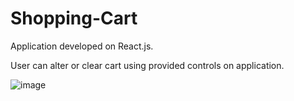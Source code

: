 # Shopping-Cart

Application developed on React.js.

User can alter or clear cart using provided controls on application.

![image](https://user-images.githubusercontent.com/107784718/185146228-a71664f7-39e5-444e-a12f-04608821523f.png)



